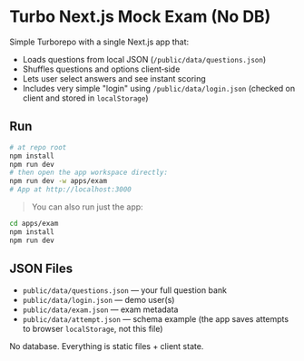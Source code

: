 # Turbo Next.js Mock Exam (No DB)

Simple Turborepo with a single Next.js app that:

- Loads questions from local JSON (`/public/data/questions.json`)
- Shuffles questions and options client‑side
- Lets user select answers and see instant scoring
- Includes very simple "login" using `/public/data/login.json` (checked on client and stored in `localStorage`)

## Run

```bash
# at repo root
npm install
npm run dev
# then open the app workspace directly:
npm run dev -w apps/exam
# App at http://localhost:3000
```

> You can also run just the app:
```bash
cd apps/exam
npm install
npm run dev
```

## JSON Files

- `public/data/questions.json` — your full question bank
- `public/data/login.json` — demo user(s)
- `public/data/exam.json` — exam metadata
- `public/data/attempt.json` — schema example (the app saves attempts to browser `localStorage`, not this file)

No database. Everything is static files + client state.
